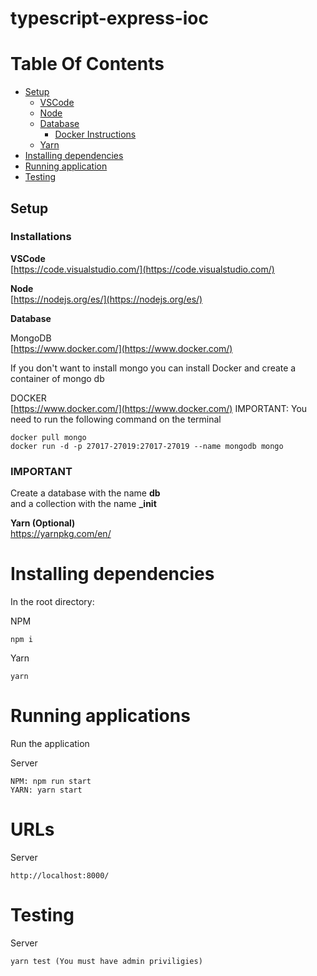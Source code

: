 # typescript-express-ioc

# Table Of Contents

- [Setup](#setup)
  - [VSCode](#vscode)
  - [Node](#node)
  - [Database](#database)
    - [Docker Instructions](#docker)
  - [Yarn](#yarn)
- [Installing dependencies](#installing-dependencies)
- [Running application](#running-application)
- [Testing](#testing)

## Setup

### Installations

**VSCode**  
[https://code.visualstudio.com/](https://code.visualstudio.com/)

**Node**  
[https://nodejs.org/es/](https://nodejs.org/es/)

**Database**

MongoDB  
[https://www.docker.com/](https://www.docker.com/)

If you don't want to install mongo you can install Docker and create a container of mongo db

DOCKER  
[https://www.docker.com/](https://www.docker.com/)
IMPORTANT: You need to run the following command on the terminal

```
docker pull mongo
docker run -d -p 27017-27019:27017-27019 --name mongodb mongo
```

### **IMPORTANT**

Create a database with the name **db**  
and a collection with the name **\_init**

**Yarn (Optional)**  
https://yarnpkg.com/en/

# Installing dependencies

In the root directory:

NPM

```
npm i
```

Yarn

```
yarn
```

# Running applications

Run the application

Server

```
NPM: npm run start
YARN: yarn start
```

# URLs

Server

```
http://localhost:8000/
```

# Testing

Server

```
yarn test (You must have admin priviligies)
```
